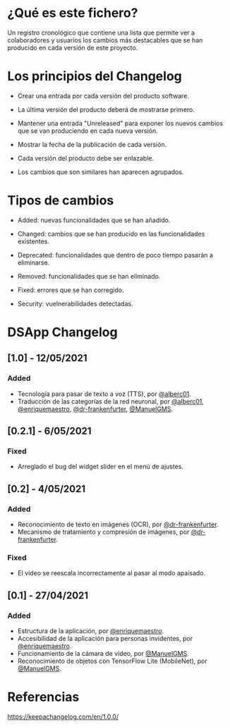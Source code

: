 # ¿Qué es este fichero?

Un registro cronológico que contiene una lista que permite ver a colaboradores y usuarios los cambios más destacables que se han producido en cada versión de este proyecto.

# Los principios del Changelog

  * Crear una entrada por cada versión del producto software.

  * La última versión del producto deberá de mostrarse primero.
  
  * Mantener una entrada "Unreleased" para exponer los nuevos cambios que se van produciendo en cada nueva versión.
  
  * Mostrar la fecha de la publicación de cada versión.

  * Cada versión del producto debe ser enlazable.

  * Los cambios que son similares han aparecen agrupados.
  
# Tipos de cambios

  * Added: nuevas funcionalidades que se han añadido.

  * Changed: cambios que se han producido en las funcionalidades existentes.
  
  * Deprecated: funcionalidades que dentro de poco tiempo pasarán a eliminarse.
  
  * Removed: funcionalidades que se han eliminado.
   
  * Fixed: errores que se han corregido.
  
  * Security: vuelnerabilidades detectadas.

# DSApp Changelog

## [1.0] - 12/05/2021

### Added
 - Tecnología para pasar de texto a voz (TTS), por [@alberc01](https://github.com/alberc01).
 - Traducción de las categorías de la red neuronal, por [@alberc01](https://github.com/alberc01), [@enriquemaestro](https://github.com/enriquemaestro), [@dr-frankenfurter](https://github.com/dr-frankenfurter), [@ManuelGMS](https://github.com/ManuelGMS).

## [0.2.1] - 6/05/2021

### Fixed
 - Arreglado el bug del widget slider en el menú de ajustes.

## [0.2] - 4/05/2021

### Added
 - Reconocimiento de texto en imágenes (OCR), por [@dr-frankenfurter](https://github.com/dr-frankenfurter).
 - Mecanismo de tratamiento y compresión de imágenes, por [@dr-frankenfurter](https://github.com/dr-frankenfurter).

### Fixed
 - El vídeo se reescala incorrectamente al pasar al modo apaisado.
 
## [0.1] - 27/04/2021

### Added
 - Estructura de la aplicación, por [@enriquemaestro](https://github.com/enriquemaestro).
 - Accesibilidad de la aplicación para personas invidentes, por [@enriquemaestro](https://github.com/enriquemaestro).
 - Funcionamiento de la cámara de vídeo, por [@ManuelGMS](https://github.com/ManuelGMS).
 - Reconocimiento de objetos con TensorFlow Lite (MobileNet), por [@ManuelGMS](https://github.com/ManuelGMS).

# Referencias

https://keepachangelog.com/en/1.0.0/
